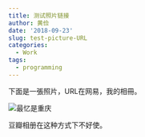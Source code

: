 ```yaml
---
title: 测试照片链接
author: 黄俭
date: '2018-09-23'
slug: test-picture-URL
categories:
  - Work
tags:
  - programming
---
```


下面是一張照片，URL在网易，我的相冊。

![最忆是重庆](https://img2.ph.126.net/stp6qfVPAHQlfLcRo5Szqw==/6632224451932880201.jpg)

豆瓣相册在这种方式下不好使。